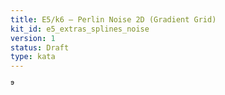 ```yaml
---
title: E5/k6 — Perlin Noise 2D (Gradient Grid)
kit_id: e5_extras_splines_noise
version: 1
status: Draft
type: kata
---
```

⁹